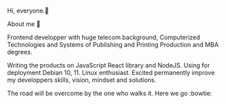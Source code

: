 Hi, everyone.👋

About me 👀

Frontend developper with huge telecom background, Computerized Technologies and Systems of Publishing and Printing Production and MBA degrees.

Writing the products on JavaScript React library and NodeJS. Using for deployment Debian 10, 11. Linux enthusiast. Excited permanently improve my developpers skills, vision, mindset and solutions. 

The road will be overcome by the one who walks it. Here we go :bowtie: 

<!-- My technologies list: 

react

node

linux

typescript

html

css

firebase

redux

axios

bulma

react router

i18next

github

powerBI, Jira -->








